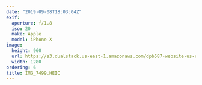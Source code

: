 ```yaml
---
date: "2019-09-08T18:03:04Z"
exif:
  aperture: f/1.8
  iso: 20
  make: Apple
  model: iPhone X
image:
  height: 960
  url: https://s3.dualstack.us-east-1.amazonaws.com/dpb587-website-us-east-1/asset/gallery/2019-europe-trip/00af78b9-7bd7-f8f9-42fd-6571efb006d8~1280.jpg
  width: 1280
ordering: 6
title: IMG_7499.HEIC
---
```

